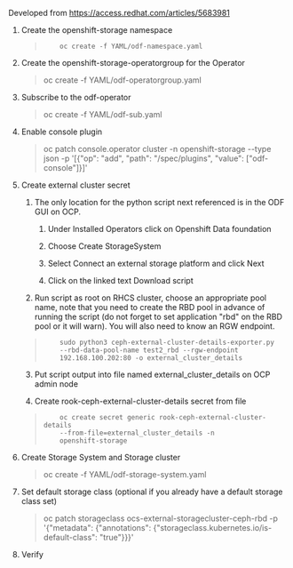 Developed from <https://access.redhat.com/articles/5683981>

1.  Create the openshift-storage namespace

	>         oc create -f YAML/odf-namespace.yaml

2.  Create the openshift-storage-operatorgroup for the Operator

	> oc create -f YAML/odf-operatorgroup.yaml

3.  Subscribe to the odf-operator

	> oc create -f YAML/odf-sub.yaml

4.  Enable console plugin

	> oc patch console.operator cluster -n openshift-storage --type
    json -p \'\[{\"op\": \"add\", \"path\": \"/spec/plugins\",
    \"value\": \[\"odf-console\"\]}\]\'

5.  Create external cluster secret

	1.  The only location for the python script next referenced is in
	    the ODF GUI on OCP.
	    
		1.  Under Installed Operators click on Openshift Data foundation
		
		2. Choose Create StorageSystem
		
		3. Select Connect an external storage platform and click Next
		
		4. Click on the linked text Download script
		
	2.  Run script as root on RHCS cluster, choose an appropriate pool
	    name, note that you need to create the RBD pool in advance of
	    running the script (do not forget to set application \"rbd\"
	    on the RBD pool or it will warn). You will also need to know
	    an RGW endpoint.
	
	>         sudo python3 ceph-external-cluster-details-exporter.py
	>         --rbd-data-pool-name test2_rbd --rgw-endpoint
	>         192.168.100.202:80 -o external_cluster_details
	
	3.  Put script output into file named external_cluster_details on
	    OCP admin node
	
	4.  Create rook-ceph-external-cluster-details secret from file
	
	>         oc create secret generic rook-ceph-external-cluster-details
	>         --from-file=external_cluster_details -n
	>         openshift-storage
	
6.  Create Storage System and Storage cluster

	> oc create -f YAML/odf-storage-system.yaml

7.  Set default storage class (optional if you already have a default
    storage class set)

	> oc patch storageclass ocs-external-storagecluster-ceph-rbd -p
	> \'{\"metadata\": {\"annotations\":
	> {\"storageclass.kubernetes.io/is-default-class\": \"true\"}}}\'

8.  Verify
